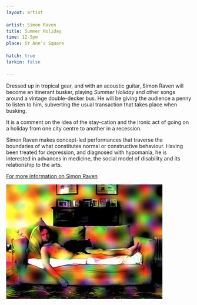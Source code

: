 ```yaml
---
layout: artist

artist: Simon Raven
title: Summer Holiday
time: 12-5pm
place: St Ann's Square

hatch: true
larkin: false

---
```


Dressed up in tropical gear, and with an acoustic guitar, Simon Raven will become an itinerant busker, playing *Summer Holiday* and other songs around a vintage double-decker bus.  He will be giving the audience a penny to listen to him, subverting the usual transaction that takes place when busking.     

It is a comment on the idea of the stay-cation and the ironic act of going on a holiday from one city centre to another in a recession.      

Simon Raven makes concept-led performances that traverse the boundaries of what constitutes normal or constructive behaviour. Having been treated for depression, and diagnosed with hypomania, he is interested in advances in medicine, the social model of disability and its relationship to the arts.     
 
[For more information on Simon Raven](http://www.nevarnomis.com)    

![Simon Raven](raven.jpg)


